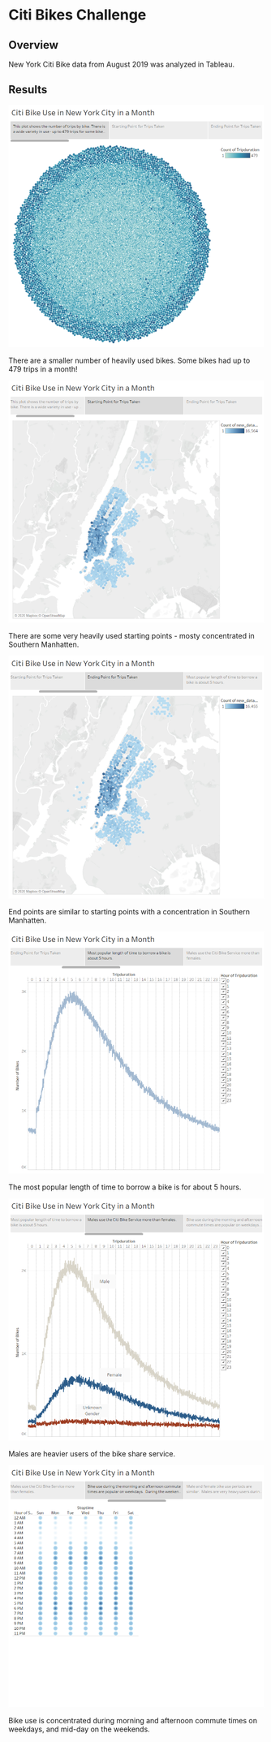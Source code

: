 # Citi Bikes Challenge

## Overview

New York Citi Bike data from August 2019 was analyzed in Tableau.

## Results


![figure 1](https://github.com/JaniceBgithub/Tableau_14/blob/main/Resources/Picture1.png)

There are a smaller number of heavily used bikes.  Some bikes had up to 479 trips in a month!

![figure2](https://github.com/JaniceBgithub/Tableau_14/blob/main/Resources/Picture2.png)

There are some very heavily used starting points - mosty concentrated in Southern Manhatten.

![figure3](https://github.com/JaniceBgithub/Tableau_14/blob/main/Resources/Picture3.png)

End points are similar to starting points with a concentration in Southern Manhatten.

![figure4](https://github.com/JaniceBgithub/Tableau_14/blob/main/Resources/Picture4.png)

The most popular length of time to borrow a bike is for about 5 hours. 

![figure5](https://github.com/JaniceBgithub/Tableau_14/blob/main/Resources/Picture5.png)

Males are heavier users of the bike share service.

![figure6](https://github.com/JaniceBgithub/Tableau_14/blob/main/Resources/Picture6.png)

Bike use is concentrated during morning and afternoon commute times on weekdays, and mid-day on the weekends.
